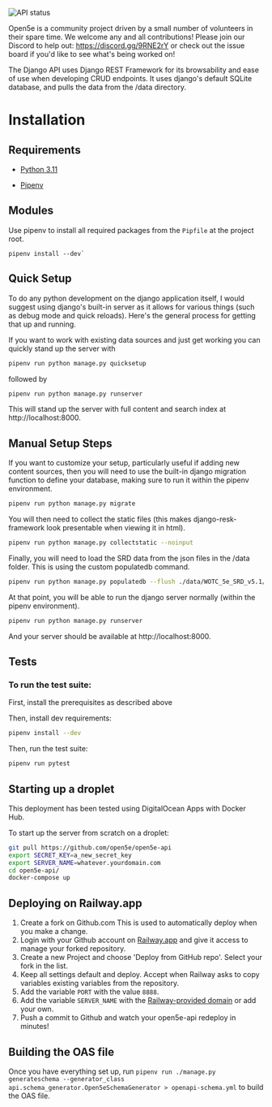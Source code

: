 ![API status](https://img.shields.io/website?down_message=Down&label=Open5e%20API&up_message=Up&url=https%3A%2F%2Fapi.open5e.com)

Open5e is a community project driven by a small number of volunteers in their spare time. We welcome any and all contributions! Please join our Discord to help out: https://discord.gg/9RNE2rY or check out the issue board if you'd like to see what's being worked on!

The Django API uses Django REST Framework for its browsability and ease of use when developing CRUD endpoints.  It uses django's default SQLite database, and pulls the data from the /data directory.

# Installation

## Requirements

- [Python 3.11](https://www.python.org/downloads/)

- [Pipenv](https://pipenv.pypa.io/en/latest/installation/)

## Modules

Use pipenv to install all required packages from the `Pipfile` at the project root.

```
pipenv install --dev`
```

## Quick Setup

To do any python development on the django application itself, I would suggest using django's built-in server as it allows for various things (such as debug mode and quick reloads).  Here's the general process for getting that up and running.

If you want to work with existing data sources and just get working you can quickly stand up the server with

```bash
pipenv run python manage.py quicksetup
```

followed by

```bash
pipenv run python manage.py runserver
```

This will stand up the server with full content and search index at http://localhost:8000.

## Manual Setup Steps

If you want to customize your setup, particularly useful if adding new content sources, then you will need to use the built-in django migration function to define your database, making sure to run it within the pipenv environment.

```bash
pipenv run python manage.py migrate
```

You will then need to collect the static files (this makes django-resk-framework look presentable when viewing it in html).

```bash
pipenv run python manage.py collectstatic --noinput
```

Finally, you will need to load the SRD data from the json files in the /data folder.  This is using the custom populatedb command.

```bash
pipenv run python manage.py populatedb --flush ./data/WOTC_5e_SRD_v5.1/
```

At that point, you will be able to run the django server normally (within the pipenv environment).

```bash
pipenv run python manage.py runserver
```

And your server should be available at http://localhost:8000.

## Tests

### To run the test suite:

First, install the prerequisites as described above

Then, install dev requirements:

```bash
pipenv install --dev
```

Then, run the test suite:

```bash
pipenv run pytest
```

## Starting up a droplet

This deployment has been tested using DigitalOcean Apps with Docker Hub.

To start up the server from scratch on a droplet:

```bash
git pull https://github.com/open5e/open5e-api
export SECRET_KEY=a_new_secret_key
export SERVER_NAME=whatever.yourdomain.com
cd open5e-api/
docker-compose up
```

## Deploying on Railway.app
1. Create a fork on Github.com This is used to automatically deploy when you make a change.
2. Login with your Github account on [Railway.app](https://railway.app) and give it access to manage your forked repository.
3. Create a new Project and choose 'Deploy from GitHub repo'. Select your fork in the list.
4. Keep all settings default and deploy. Accept when Railway asks to copy variables existing variables from the repository.
5. Add the variable `PORT` with the value `8888`.
6. Add the variable `SERVER_NAME` with the [Railway-provided domain](https://docs.railway.app/deploy/exposing-your-app#railway-provided-domain) or add your own. 
7. Push a commit to Github and watch your open5e-api redeploy in minutes!

## Building the OAS file

Once you have everything set up, run `pipenv run ./manage.py generateschema --generator_class api.schema_generator.Open5eSchemaGenerator > openapi-schema.yml` to build the OAS file.
